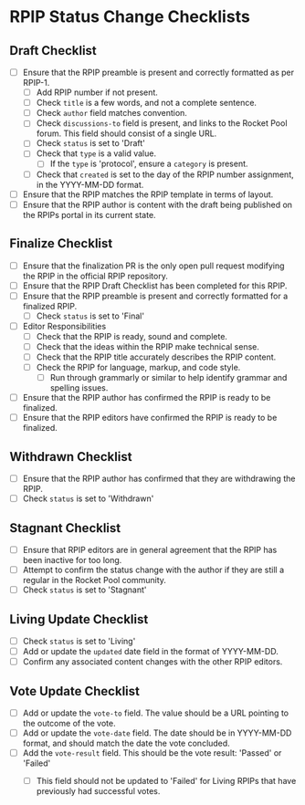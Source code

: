 
# RPIP Status Change Checklists

## Draft Checklist

- [ ] Ensure that the RPIP preamble is present and correctly formatted as per RPIP-1.
  - [ ] Add RPIP number if not present.
  - [ ] Check `title` is a few words, and not a complete sentence.
  - [ ] Check `author` field matches convention.
  - [ ] Check `discussions-to` field is present, and links to the Rocket Pool forum. This field should consist of a single URL.
  - [ ] Check `status` is set to 'Draft'
  - [ ] Check that `type` is a valid value.
    - [ ] If the `type` is 'protocol', ensure a `category` is present. 
  - [ ] Check that `created` is set to the day of the RPIP number assignment, in the YYYY-MM-DD format.
- [ ] Ensure that the RPIP matches the RPIP template in terms of layout.
- [ ] Ensure that the RPIP author is content with the draft being published on the RPIPs portal in its current state.

## Finalize Checklist
- [ ] Ensure that the finalization PR is the only open pull request modifying the RPIP in the official RPIP repository.
- [ ] Ensure that the RPIP Draft Checklist has been completed for this RPIP.
- [ ] Ensure that the RPIP preamble is present and correctly formatted for a finalized RPIP.
  - [ ] Check `status` is set to 'Final'
- [ ] Editor Responsibilities
  - [ ] Check that the RPIP is ready, sound and complete.
  - [ ] Check that the ideas within the RPIP make technical sense.
  - [ ] Check that the RPIP title accurately describes the RPIP content.
  - [ ] Check the RPIP for language, markup, and code style.
    - [ ] Run through grammarly or similar to help identify grammar and spelling issues.
- [ ] Ensure that the RPIP author has confirmed the RPIP is ready to be finalized.
- [ ] Ensure that the RPIP editors have confirmed the RPIP is ready to be finalized.

## Withdrawn Checklist
- [ ] Ensure that the RPIP author has confirmed that they are withdrawing the RPIP.
- [ ] Check `status` is set to 'Withdrawn'

## Stagnant Checklist
- [ ] Ensure that RPIP editors are in general agreement that the RPIP has been inactive for too long.
- [ ] Attempt to confirm the status change with the author if they are still a regular in the Rocket Pool community.
- [ ] Check `status` is set to 'Stagnant'

## Living Update Checklist
- [ ] Check `status` is set to 'Living'
- [ ] Add or update the `updated` date field in the format of YYYY-MM-DD. 
- [ ] Confirm any associated content changes with the other RPIP editors.

## Vote Update Checklist
- [ ] Add or update the `vote-to` field. The value should be a URL pointing to the outcome of the vote.
- [ ] Add or update the `vote-date` field. The date should be in YYYY-MM-DD format, and should match the date the vote concluded.
- [ ] Add the `vote-result` field. This should be the vote result: 'Passed'  or 'Failed'
  - [ ] This field should not be updated to 'Failed' for Living RPIPs that have previously had successful votes.






